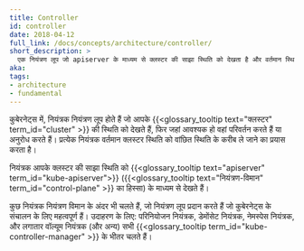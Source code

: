 ```yaml
---
title: Controller
id: controller
date: 2018-04-12
full_link: /docs/concepts/architecture/controller/
short_description: >
  एक नियंत्रण लूप जो apiserver के माध्यम से क्लस्टर की साझा स्थिति को देखता है और वर्तमान स्थिति को वांछित स्थिति की ओर ले जाने का प्रयास करता है।
aka: 
tags:
- architecture
- fundamental
---
```

कुबेरनेट्स में, नियंत्रक नियंत्रण लूप होते हैं जो आपके {{<glossary_tooltip text="क्लस्टर" term_id="cluster" >}} की स्थिति को देखते हैं, फिर जहां आवश्यक हो वहां परिवर्तन करते हैं या अनुरोध करते हैं।
प्रत्येक नियंत्रक वर्तमान क्लस्टर स्थिति को वांछित स्थिति के करीब ले जाने का प्रयास करता है।

<!--more-->

नियंत्रक आपके क्लस्टर की साझा स्थिति को {{<glossary_tooltip text="apiserver" term_id="kube-apiserver">}} ({{<glossary_tooltip text="नियंत्रण-विमान" term_id="control-plane" >}} का हिस्सा) के माध्यम से देखते हैं।

कुछ नियंत्रक नियंत्रण विमान के अंदर भी चलते हैं, जो नियंत्रण लूप प्रदान करते हैं जो कुबेरनेट्स के संचालन के लिए महत्वपूर्ण हैं। उदाहरण के लिए: परिनियोजन नियंत्रक, डेमोंसेट नियंत्रक, नेमस्पेस नियंत्रक, और लगातार वॉल्यूम नियंत्रक (और अन्य) सभी {{<glossary_tooltip term_id="kube-controller-manager" >}} के भीतर चलते हैं।